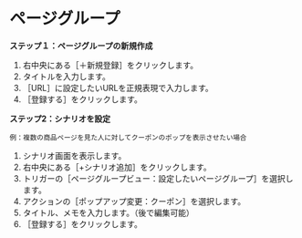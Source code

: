 # ページグループ
**ステップ１：ページグループの新規作成**  
1. 右中央にある［＋新規登録］をクリックします。 
2. タイトルを入力します。  
3. ［URL］に設定したいURLを正規表現で入力します。 
4. ［登録する］をクリックします。  


**ステップ2：シナリオを設定**  

```
例：複数の商品ページを見た人に対してクーポンのポップを表示させたい場合  
```

1. シナリオ画面を表示します。  
2. 右中央にある［+シナリオ追加］をクリックします。  
3. トリガーの［ページグループビュー：設定したいページグループ］を選択します。  
4. アクションの［ポップアップ変更：クーポン］を選択します。  
5. タイトル、メモを入力します。（後で編集可能）  
6. ［登録する］をクリックします。  

